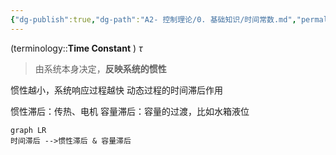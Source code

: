 ```yaml
---
{"dg-publish":true,"dg-path":"A2- 控制理论/0. 基础知识/时间常数.md","permalink":"/A2- 控制理论/0. 基础知识/时间常数/","dgPassFrontmatter":true,"noteIcon":"","created":"2024-05-21T15:20:28.342+08:00","updated":"2025-05-02T17:47:13.005+08:00"}
---
```


(terminology::**Time Constant**  ) $\tau$
>由系统本身决定，**反映系统的惯性**

惯性越小，系统响应过程越快
动态过程的时间滞后作用

惯性滞后：传热、电机
容量滞后：容量的过渡，比如水箱液位

```mermaid
graph LR
时间滞后 -->惯性滞后 & 容量滞后
```

